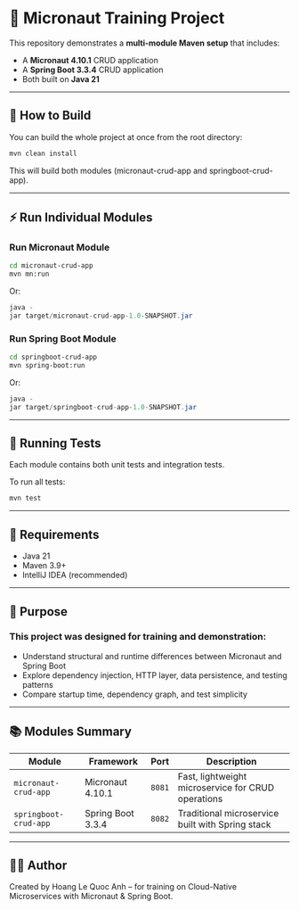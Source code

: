 # 🧩 Micronaut Training Project

This repository demonstrates a **multi-module Maven setup** that includes:

- A **Micronaut 4.10.1** CRUD application
- A **Spring Boot 3.3.4** CRUD application
- Both built on **Java 21**

---

## 🚀 How to Build

You can build the whole project at once from the root directory:

```bash
mvn clean install
```

This will build both modules (micronaut-crud-app and springboot-crud-app).

---

## ⚡ Run Individual Modules

### Run Micronaut Module

```bash
cd micronaut-crud-app
mvn mn:run
```

Or:

```java
java -
jar target/micronaut-crud-app-1.0-SNAPSHOT.jar
```

### Run Spring Boot Module

```bash
cd springboot-crud-app
mvn spring-boot:run

```

Or:

```java
java -
jar target/springboot-crud-app-1.0-SNAPSHOT.jar
```

---

## 🧪 Running Tests

Each module contains both unit tests and integration tests.

To run all tests:

```bash
mvn test
```

---

## 🧰 Requirements

- Java 21
- Maven 3.9+
- IntelliJ IDEA (recommended)

---

## 🎯 Purpose

### This project was designed for training and demonstration:

- Understand structural and runtime differences between Micronaut and Spring Boot
- Explore dependency injection, HTTP layer, data persistence, and testing patterns
- Compare startup time, dependency graph, and test simplicity

---

## 📚 Modules Summary

| Module                | Framework         | Port   | Description                                        |
|-----------------------|-------------------|--------|----------------------------------------------------|
| `micronaut-crud-app`  | Micronaut 4.10.1  | `8081` | Fast, lightweight microservice for CRUD operations |
| `springboot-crud-app` | Spring Boot 3.3.4 | `8082` | Traditional microservice built with Spring stack   |

---

## 👨‍💻 Author

Created by Hoang Le Quoc Anh – for training on Cloud-Native Microservices with Micronaut & Spring Boot.



